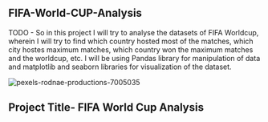 ## FIFA-World-CUP-Analysis

TODO - So in this project I will try to analyse the datasets of FIFA Worldcup, wherein I will try to find which country hosted most of the matches, which city hostes maximum matches, which country won the maximum matches and the worldcup, etc. I will be using Pandas library for manipulation of data and matplotlib and seaborn libraries for visualization of the dataset.


![pexels-rodnae-productions-7005035](https://user-images.githubusercontent.com/90500616/228288310-d551224b-a667-4b35-a3ce-a3b967852549.jpg)



## Project Title- FIFA World Cup Analysis





















